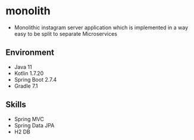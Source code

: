 # monolith

* Monolithic instagram server application which is implemented in a way easy to be split to separate Microservices

## Environment

* Java 11
* Kotlin 1.7.20
* Spring Boot 2.7.4
* Gradle 7.1

## Skills

* Spring MVC
* Spring Data JPA
* H2 DB
